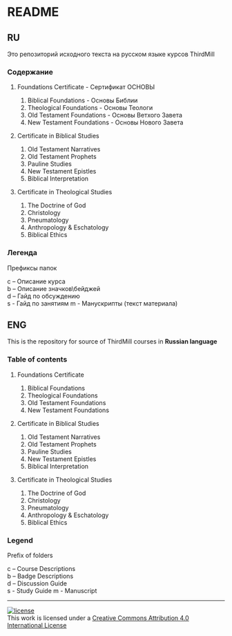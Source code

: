 # README #


## RU
Это репозиторий исходного текста на русском языке курсов ThirdMill

### Содержание ###

1. Foundations Certificate - Сертификат ОСНОВЫ

    1. Biblical Foundations - Основы Библии
    2. Theological Foundations - Основы Теологи
    3. Old Testament Foundations - Основы Ветхого Завета
    4. New Testament Foundations - Основы Нового Завета

2. Certificate in Biblical Studies

    1. Old Testament Narratives
    2. Old Testament Prophets
    3. Pauline Studies
    4. New Testament Epistles
    5. Biblical Interpretation

3. Certificate in Theological Studies

    1. The Doctrine of God
    2. Christology
    3. Pneumatology
    4. Anthropology & Eschatology
    5. Biblical Ethics

### Легенда ###
 

Префиксы папок 

c – Описание курса  
b – Описание значков\бейджей  
d – Гайд по обсуждению  
s - Гайд по занятиям
m - Манускрипты (текст материала)  

## ENG
This is the repository for source of ThirdMill courses in **Russian language**

### Table of contents ###

1. Foundations Certificate

    1. Biblical Foundations
    2. Theological Foundations
    3. Old Testament Foundations
    4. New Testament Foundations

2. Certificate in Biblical Studies

    1. Old Testament Narratives
    2. Old Testament Prophets
    3. Pauline Studies
    4. New Testament Epistles
    5. Biblical Interpretation

3. Certificate in Theological Studies

    1. The Doctrine of God
    2. Christology
    3. Pneumatology
    4. Anthropology & Eschatology
    5. Biblical Ethics

### Legend ###
 

Prefix of folders  

c – Course Descriptions  
b – Badge Descriptions  
d – Discussion Guide  
s - Study Guide
m - Manuscript  


---
    
[![license](https://i.creativecommons.org/l/by/4.0/88x31.png)](http://creativecommons.org/licenses/by/4.0/)  
This work is licensed under a [Creative Commons Attribution 4.0 International License](http://creativecommons.org/licenses/by/4.0/)

